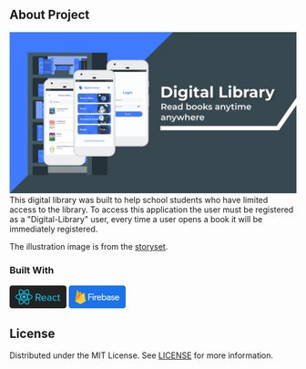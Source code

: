 ## About Project

![Screenshot](screenshot.webp)
This digital library was built to help school students who have limited access to the library. To access this application the user must be registered as a "Digital-Library" user, every time a user opens a book it will be immediately registered.

The illustration image is from the [storyset](https://storyset.com/).

### Built With

[<img src='react.svg' alt='react' width='100' />](https://reactnative.dev/)
[<img src='firebase.svg' alt='firebase' width='100' />](https://firebase.google.com/)

## License

Distributed under the MIT License. See [LICENSE](LICENSE) for more information.

